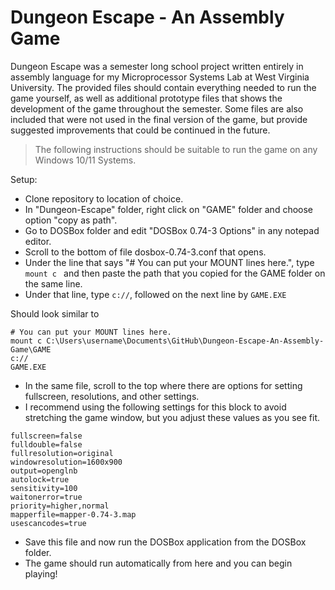 # Dungeon Escape - An Assembly Game
Dungeon Escape was a semester long school project written entirely in assembly language for my Microprocessor Systems Lab at West Virginia University. 
The provided files should contain everything needed to run the game yourself, as well as additional prototype files that shows the development of the game throughout the semester. Some files are also included that were not used in the final version of the game, but provide suggested improvements that could be continued in the future.

> The following instructions should be suitable to run the game on any Windows 10/11 Systems.

Setup:
  - Clone repository to location of choice.
  - In "Dungeon-Escape" folder, right click on "GAME" folder and choose option "copy as path". 
  - Go to DOSBox folder and edit "DOSBox 0.74-3 Options" in any notepad editor.
  - Scroll to the bottom of file dosbox-0.74-3.conf that opens.
  - Under the line that says "# You can put your MOUNT lines here.", type `mount c ` and then paste the path that you copied for the GAME folder on the same line.
  - Under that line, type `c://`, followed on the next line by `GAME.EXE`

Should look similar to

````
# You can put your MOUNT lines here.
mount c C:\Users\username\Documents\GitHub\Dungeon-Escape-An-Assembly-Game\GAME
c://
GAME.EXE
````

- In the same file, scroll to the top where there are options for setting fullscreen, resolutions, and other settings.
- I recommend using the following settings for this block to avoid stretching the game window, but you adjust these values as you see fit.
  
````
fullscreen=false
fulldouble=false
fullresolution=original
windowresolution=1600x900
output=openglnb
autolock=true
sensitivity=100
waitonerror=true
priority=higher,normal
mapperfile=mapper-0.74-3.map
usescancodes=true
````
- Save this file and now run the DOSBox application from the DOSBox folder.
- The game should run automatically from here and you can begin playing!

